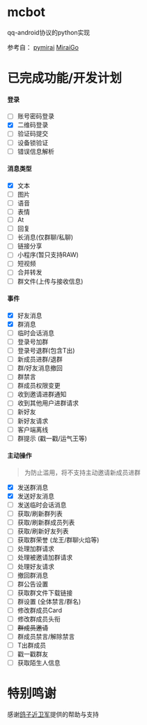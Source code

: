 # mcbot
qq-android协议的python实现

参考自：
[pymirai](https://github.com/synodriver/pymirai)
[MiraiGo](https://github.com/Mrs4s/MiraiGo)

# 已完成功能/开发计划
#### 登录
- [ ] 账号密码登录
- [x] 二维码登录
- [ ] 验证码提交
- [ ] 设备锁验证
- [ ] 错误信息解析

#### 消息类型
- [x] 文本
- [ ] 图片
- [ ] 语音
- [ ] 表情
- [ ] At
- [ ] 回复
- [ ] 长消息(仅群聊/私聊)
- [ ] 链接分享
- [ ] 小程序(暂只支持RAW)
- [ ] 短视频
- [ ] 合并转发
- [ ] 群文件(上传与接收信息)

#### 事件
- [x] 好友消息
- [x] 群消息
- [ ] 临时会话消息
- [ ] 登录号加群
- [ ] 登录号退群(包含T出)
- [ ] 新成员进群/退群
- [ ] 群/好友消息撤回 
- [ ] 群禁言
- [ ] 群成员权限变更
- [ ] 收到邀请进群通知
- [ ] 收到其他用户进群请求
- [ ] 新好友
- [ ] 新好友请求
- [ ] 客户端离线
- [ ] 群提示 (戳一戳/运气王等) 

#### 主动操作
> 为防止滥用，将不支持主动邀请新成员进群

- [x] 发送群消息
- [x] 发送好友消息
- [ ] 发送临时会话消息
- [ ] 获取/刷新群列表
- [ ] 获取/刷新群成员列表
- [ ] 获取/刷新好友列表
- [ ] 获取群荣誉 (龙王/群聊火焰等)
- [ ] 处理加群请求
- [ ] 处理被邀请加群请求
- [ ] 处理好友请求
- [ ] 撤回群消息
- [ ] 群公告设置
- [ ] 获取群文件下载链接
- [ ] 群设置 (全体禁言/群名)
- [ ] 修改群成员Card
- [ ] 修改群成员头衔
- [ ] ~~群成员邀请~~
- [ ] 群成员禁言/解除禁言
- [ ] T出群成员
- [ ] 戳一戳群友
- [ ] 获取陌生人信息

# 特别鸣谢
感谢[鸽子近卫军](https://github.com/synodriver)提供的帮助与支持
